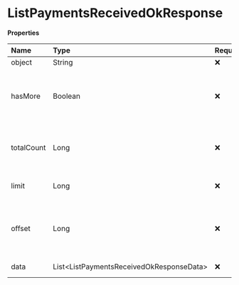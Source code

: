 # ListPaymentsReceivedOkResponse

**Properties**

| Name       | Type                                       | Required | Description                                                 |
| :--------- | :----------------------------------------- | :------- | :---------------------------------------------------------- |
| object     | String                                     | ❌       | Object type                                                 |
| hasMore    | Boolean                                    | ❌       | Indicates whether there is another page to be searched      |
| totalCount | Long                                       | ❌       | Total number of items for the filters entered               |
| limit      | Long                                       | ❌       | Number of objects per page                                  |
| offset     | Long                                       | ❌       | Position of the object from which the page should be loaded |
| data       | List\<ListPaymentsReceivedOkResponseData\> | ❌       | List of objects                                             |

<!-- This file was generated by liblab | https://liblab.com/ -->
